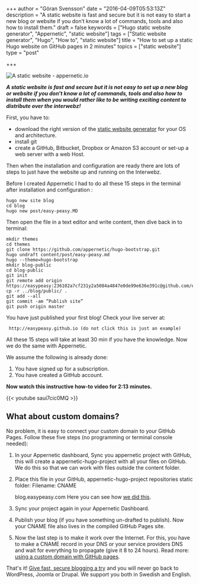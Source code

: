 +++
author = "Göran Svensson"
date = "2016-04-09T05:53:13Z"
description = "A static website is fast and secure but it is not easy to start a new blog or website if you don’t know a lot of commands, tools and also how to install them."
draft = false
keywords = ["Hugo static website generator", "Appernetic", "static website"]
tags = ["Static website generator", "Hugo", "How to", "static website"]
title = "How to set up a static Hugo website on GitHub pages in 2 minutes"
topics = ["static website"]
type = "post"

+++
![A static website - appernetic.io][1]

***A static website is fast and secure but it is not easy to set up a new blog or website if you don't know a lot of commands, tools and also how to install them when you would rather like to be writing exciting content to distribute over the interwebz!***
 
First,​ you have to:

 - download the right version of the [static website generator][2] for your OS and architecture.
 -  install git
 - create a GitHub, Bitbucket, Dropbox or Amazon S3 account or set-up a web server with a web Host.

Then when the installation and configuration are ready there are lots of steps to just have the website up and running on the Interwebz.

Before I created Appernetic I had to do all these 15 steps in the terminal after installation and configuration :

 
    hugo new site blog 
    cd blog
    hugo new post/easy-peasy.MD
 
   
Then open the file in a text editor and  write content, then dive back in to terminal:

    mkdir themes 
    cd themes 
    git clone https://github.com/appernetic/hugo-bootstrap.git
    hugo undraft content/post/easy-peasy.md
    hugo --theme=hugo-bootstrap
    mkdir blog-public
    cd blog-public
    git init
    git remote add origin https://easypeasy:236102a7cf231y2a5084a4847e0de99e636e391c@github.com/easypeasy
    cp -r ../blog/public/ .
    git add --all
    git commit -am ”Publish site”
    git push origin master


You have just published your first blog! Check your live server at:

     http://easypeasy.github.io (do not click this is just an example)

All these 15 steps will take at least 30 min if you have the knowledge. Now we do the same with Appernetic.

We assume the following is already done:

 1. You have signed up for a subscription.
 2. You have created a GitHub account.

**Now watch this instructive how-to video for 2:13 minutes.**

{{< youtube saui7cic0MQ >}}

## What about custom domains?

 No problem, it is easy to connect your custom domain to your GitHub Pages. Follow these five steps (no programming or terminal console needed):

1. In your Appernetic dashboard, Sync you appernetic project with GitHub, this will create a appernetic-hugo-project with all your files on GitHub. We do this so that we can work with files outside the content folder.
2. Place this file in your GitHub, appernetic-hugo-project repositories static folder: 
Filename: CNAME
   

     blog.easypeasy.com
Here you can see how [we did this][3].
3. Sync your project again in your Appernetic Dashboard.
4. Publish your blog (if you have something un-drafted to publish). Now your CNAME file also lives in the compiled GitHub Pages site.
5. Now the last step is to make it work over the Internet. For this, you have to make a CNAME record in your DNS or your service providers DNS and wait for everything to propagate  (give it 8 to 24 hours). Read more: [using a custom domain with GitHub pages][4].

That's it! [Give fast, secure blogging a try][5] and you will never go back to WordPress, Joomla or Drupal. We support you both in Swedish and English.


  [1]: https://res.cloudinary.com/appernetic/v1460186011/k1seurwnwzitp8tbchvx
  [2]: https://appernetic.io
  [3]: https://github.com/appernetic/appernetic-hugo-project-1/blob/master/static/CNAME
  [4]: https://help.github.com/articles/using-a-custom-domain-with-github-pages/
  [5]: https://appernetic.io
